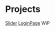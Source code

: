 # Projects



<a href="https://sabaka1983.github.io/Projects/Slider/">Slider</a>
<a href="https://sabaka1983.github.io/Projects/LoginPage">LoginPage</a> WIP
